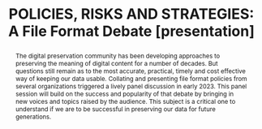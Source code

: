 ---
abstract: The digital preservation community has been developing approaches to preserving
  the meaning of digital content for a number of decades. But questions still remain
  as to the most accurate, practical, timely and cost effective way of keeping our
  data usable. Collating and presenting file format policies from several organizations
  triggered a lively panel discussion in early 2023. This panel session will build
  on the success and popularity of that debate by bringing in new voices and topics
  raised by the audience. This subject is a critical one to understand if we are to
  be successful in preserving our data for future generations.
creators:
- Alloing, Sam
- Gilissen, Valentijn
- Johnston, Leslie
- Murray, Kate
- Thorsted, Tyler
- Wheatley, Paul
date: null
document_url: https://www.ideals.illinois.edu/items/128787/bitstreams/430167/data.pdf
grand_parent: iPRES
institutions: []
keywords:
- file formats
- file format policy
- file format assessment
- preservation planning
- preservation strategy
landing_page_url: https://hdl.handle.net/2142/121593
language: eng
layout: publication
license: CC-BY 4.0 International
notes_url: null
parent: iPRES 2023
presentation_url: null
publication_type: presentation
size: null
source_name: iPRES
title: 'POLICIES, RISKS AND STRATEGIES: A File Format Debate [presentation]'
year: 2023
---